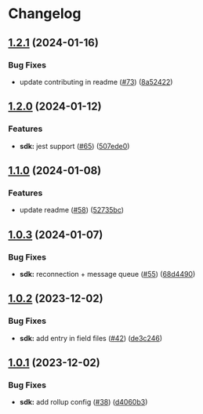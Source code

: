 # Changelog

## [1.2.1](https://github.com/FullStack-DevTool/FSDT/compare/sdk-v1.2.0...sdk-v1.2.1) (2024-01-16)


### Bug Fixes

* update contributing in readme ([#73](https://github.com/FullStack-DevTool/FSDT/issues/73)) ([8a52422](https://github.com/FullStack-DevTool/FSDT/commit/8a52422e610b862beda2bc6d95cc5d84117a923f))

## [1.2.0](https://github.com/FullStack-DevTool/FSDT/compare/sdk-v1.1.0...sdk-v1.2.0) (2024-01-12)


### Features

* **sdk:** jest support ([#65](https://github.com/FullStack-DevTool/FSDT/issues/65)) ([507ede0](https://github.com/FullStack-DevTool/FSDT/commit/507ede04a81d4f4dd976c5e35f39750dc6bf03e1))

## [1.1.0](https://github.com/FullStack-DevTool/FSDT/compare/sdk-v1.0.3...sdk-v1.1.0) (2024-01-08)


### Features

* update readme ([#58](https://github.com/FullStack-DevTool/FSDT/issues/58)) ([52735bc](https://github.com/FullStack-DevTool/FSDT/commit/52735bcd4bdcd2c65ce4a54fa28a9b1d2c4b9b20))

## [1.0.3](https://github.com/FullStack-DevTool/FSDT/compare/sdk-v1.0.2...sdk-v1.0.3) (2024-01-07)


### Bug Fixes

* **sdk:** reconnection + message queue ([#55](https://github.com/FullStack-DevTool/FSDT/issues/55)) ([68d4490](https://github.com/FullStack-DevTool/FSDT/commit/68d449081651893d376fb7799abb03e54b982016))

## [1.0.2](https://github.com/FullStack-DevTool/FSDT/compare/sdk-v1.0.1...sdk-v1.0.2) (2023-12-02)


### Bug Fixes

* **sdk:** add entry in field files ([#42](https://github.com/FullStack-DevTool/FSDT/issues/42)) ([de3c246](https://github.com/FullStack-DevTool/FSDT/commit/de3c246619b188b2c657b6be9affe02e1d99645b))

## [1.0.1](https://github.com/FullStack-DevTool/FSDT/compare/sdk-v1.0.0...sdk-v1.0.1) (2023-12-02)


### Bug Fixes

* **sdk:** add rollup config ([#38](https://github.com/FullStack-DevTool/FSDT/issues/38)) ([d4060b3](https://github.com/FullStack-DevTool/FSDT/commit/d4060b3d534974312aea38b4ce01e710a5259860))

